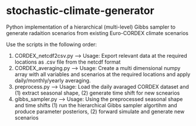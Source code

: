 # stochastic-climate-generator
Python implementation of a hierarchical (multi-level) Gibbs sampler to generate radaition scenarios from existing Euro-CORDEX climate scenarios

Use the scripts in the following order:
  1. CORDEX_netcdf2csv.py --> Usage: Export relevant data at the required locations as .csv file from the netcdf format
  2. CORDEX_averaging.py --> Usage: Create a multi dimensional numpy array with all variables and scenarios at the required locations and apply daily/monthly/yearly averaging. 
  3. preprocess.py --> Usage: Load the daily avaraged CORDEX dataset and (1) extract seasonal shape, (2) generate time shift for new scnearios 
  4. gibbs_sampler.py --> Usage: Using the preprocessed seasonal shape and time shifts (1) run the hierarchical Gibbs sampler algortihm and produce parameter posteriors, (2) forward simulate and generate new scenarios 
